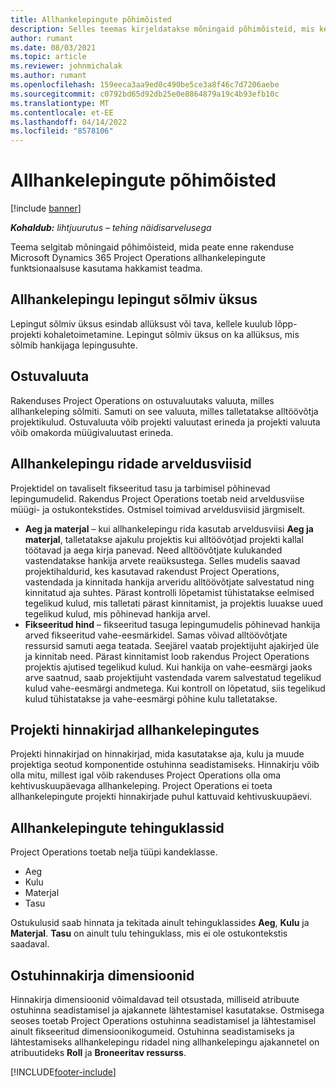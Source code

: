 ```yaml
---
title: Allhankelepingute põhimõisted
description: Selles teemas kirjeldatakse mõningaid põhimõisteid, mis kehtivad rakenduse Microsoft Dynamics 365 Project Operations allhankelepingutele.
author: rumant
ms.date: 08/03/2021
ms.topic: article
ms.reviewer: johnmichalak
ms.author: rumant
ms.openlocfilehash: 159eeca3aa9ed0c490be5ce3a8f46c7d7206aebe
ms.sourcegitcommit: c0792bd65d92db25e0e8864879a19c4b93efb10c
ms.translationtype: MT
ms.contentlocale: et-EE
ms.lasthandoff: 04/14/2022
ms.locfileid: "8578106"
---
```

# <a name="key-concepts-in-subcontracting"></a>Allhankelepingute põhimõisted

[!include [banner](../../includes/dataverse-preview.md)]

_**Kohaldub:** lihtjuurutus – tehing näidisarvelusega_

Teema selgitab mõningaid põhimõisteid, mida peate enne rakenduse Microsoft Dynamics 365 Project Operations allhankelepingute funktsionaalsuse kasutama hakkamist teadma.

## <a name="contracting-unit-on-the-subcontract"></a>Allhankelepingu lepingut sõlmiv üksus

Lepingut sõlmiv üksus esindab allüksust või tava, kellele kuulub lõpp-projekti kohaletoimetamine. Lepingut sõlmiv üksus on ka allüksus, mis sõlmib hankijaga lepingusuhte.

## <a name="purchase-currency"></a>Ostuvaluuta

Rakenduses Project Operations on ostuvaluutaks valuuta, milles allhankeleping sõlmiti. Samuti on see valuuta, milles talletatakse alltöövõtja projektikulud. Ostuvaluuta võib projekti valuutast erineda ja projekti valuuta võib omakorda müügivaluutast erineda.

## <a name="billing-methods-on-subcontract-lines"></a>Allhankelepingu ridade arveldusviisid

Projektidel on tavaliselt fikseeritud tasu ja tarbimisel põhinevad lepingumudelid. Rakendus Project Operations toetab neid arveldusviise müügi- ja ostukontekstides. Ostmisel toimivad arveldusviisid järgmiselt.

- **Aeg ja materjal** – kui allhankelepingu rida kasutab arveldusviisi **Aeg ja materjal**, talletatakse ajakulu projektis kui alltöövõtjad projekti kallal töötavad ja aega kirja panevad. Need alltöövõtjate kulukanded vastendatakse hankija arvete reaüksustega. Selles mudelis saavad projektihaldurid, kes kasutavad rakendust Project Operations, vastendada ja kinnitada hankija arveridu alltöövõtjate salvestatud ning kinnitatud aja suhtes. Pärast kontrolli lõpetamist tühistatakse eelmised tegelikud kulud, mis talletati pärast kinnitamist, ja projektis luuakse uued tegelikud kulud, mis põhinevad hankija arvel.
- **Fikseeritud hind** – fikseeritud tasuga lepingumudelis põhinevad hankija arved fikseeritud vahe-eesmärkidel. Samas võivad alltöövõtjate ressursid samuti aega teatada. Seejärel vaatab projektijuht ajakirjed üle ja kinnitab need. Pärast kinnitamist loob rakendus Project Operations projektis ajutised tegelikud kulud. Kui hankija on vahe-eesmärgi jaoks arve saatnud, saab projektijuht vastendada varem salvestatud tegelikud kulud vahe-eesmärgi andmetega. Kui kontroll on lõpetatud, siis tegelikud kulud tühistatakse ja vahe-eesmärgi põhine kulu talletatakse.

## <a name="project-price-lists-on-subcontracts"></a>Projekti hinnakirjad allhankelepingutes

Projekti hinnakirjad on hinnakirjad, mida kasutatakse aja, kulu ja muude projektiga seotud komponentide ostuhinna seadistamiseks. Hinnakirju võib olla mitu, millest igal võib rakenduses Project Operations olla oma kehtivuskuupäevaga allhankeleping. Project Operations ei toeta allhankelepingute projekti hinnakirjade puhul kattuvaid kehtivuskuupäevi.

## <a name="transaction-classes-on-subcontracts"></a>Allhankelepingute tehinguklassid

Project Operations toetab nelja tüüpi kandeklasse.

- Aeg
- Kulu
- Materjal
- Tasu

Ostukulusid saab hinnata ja tekitada ainult tehinguklassides **Aeg**, **Kulu** ja **Materjal**. **Tasu** on ainult tulu tehinguklass, mis ei ole ostukontekstis saadaval.

## <a name="purchase-pricing-dimensions"></a>Ostuhinnakirja dimensioonid

Hinnakirja dimensioonid võimaldavad teil otsustada, milliseid atribuute ostuhinna seadistamisel ja ajakannete lähtestamisel kasutatakse. Ostmisega seoses toetab Project Operations ostuhinna seadistamisel ja lähtestamisel ainult fikseeritud dimensioonikogumeid. Ostuhinna seadistamiseks ja lähtestamiseks allhankelepingu ridadel ning allhankelepingu ajakannetel on atribuutideks **Roll** ja **Broneeritav ressurss**.

[!INCLUDE[footer-include](../../includes/footer-banner.md)]
